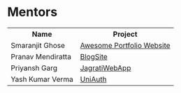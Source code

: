 # Mentors

<table>
  <tr>
    <th>Name</th>
    <th>Project</th>
  </tr>
    <tr>
    <td>Smaranjit Ghose</td>
    <td><a href="https://github.com/smaranjitghose/awesome-portfolio-websites">Awesome Portfolio Website</a></td>
  </tr>
  <tr>
  <tr>
    <td>Pranav Mendiratta</td>
    <td><a href="https://github.com/ALPHAVIO/BlogSite">BlogSite</a></td>
  </tr>
  <tr>
    <td>Priyansh Garg</td>
    <td><a href="https://github.com/garg3133/JagratiWebApp">JagratiWebApp</a></td>
  </tr>
  <tr>
    <td>Yash Kumar Verma</td>
    <td><a href="https://github.com/uniauth">UniAuth</a></td>
  </tr>
</table>
